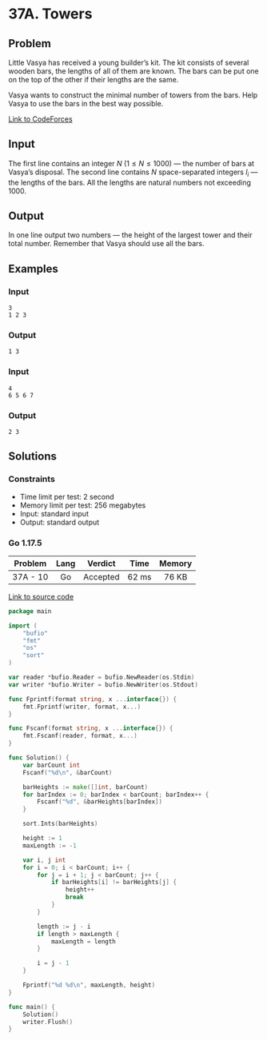# 37A. Towers

## Problem

Little Vasya has received a young builder’s kit. The kit consists of several wooden bars, the lengths of all of them are known. The bars can be put one on the top of the other if their lengths are the same.

Vasya wants to construct the minimal number of towers from the bars. Help Vasya to use the bars in the best way possible.

[Link to CodeForces](https://codeforces.com/problemset/problem/37/A)

## Input

The first line contains an integer $N$ ($1 \leq N \leq 1000$) — the number of bars at Vasya’s disposal. The second line contains $N$ space-separated integers $l_i$ — the lengths of the bars. All the lengths are natural numbers not exceeding 1000.

## Output

In one line output two numbers — the height of the largest tower and their total number. Remember that Vasya should use all the bars.

## Examples

### Input

```
3
1 2 3
```

### Output

```
1 3
```

### Input

```
4
6 5 6 7
```

### Output

```
2 3
```

## Solutions

### Constraints

  - Time limit per test: 2 second
  - Memory limit per test: 256 megabytes
  - Input: standard input
  - Output: standard output

### Go 1.17.5

| Problem  |    Lang   |  Verdict | Time  | Memory |
|:--------:|:---------:|:--------:|:-----:|:------:|
| 37A - 10 |    Go     | Accepted | 62 ms | 76 KB  |

[Link to source code](solution.go)

```go
package main

import (
	"bufio"
	"fmt"
	"os"
	"sort"
)

var reader *bufio.Reader = bufio.NewReader(os.Stdin)
var writer *bufio.Writer = bufio.NewWriter(os.Stdout)

func Fprintf(format string, x ...interface{}) {
	fmt.Fprintf(writer, format, x...)
}

func Fscanf(format string, x ...interface{}) {
	fmt.Fscanf(reader, format, x...)
}

func Solution() {
	var barCount int
	Fscanf("%d\n", &barCount)

	barHeights := make([]int, barCount)
	for barIndex := 0; barIndex < barCount; barIndex++ {
		Fscanf("%d", &barHeights[barIndex])
	}

	sort.Ints(barHeights)

	height := 1
	maxLength := -1

	var i, j int
	for i = 0; i < barCount; i++ {
		for j = i + 1; j < barCount; j++ {
			if barHeights[i] != barHeights[j] {
				height++
				break
			}
		}

		length := j - i
		if length > maxLength {
			maxLength = length
		}

		i = j - 1
	}

	Fprintf("%d %d\n", maxLength, height)
}

func main() {
	Solution()
	writer.Flush()
}
```
